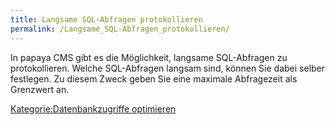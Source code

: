 ```yaml
---
title: Langsame SQL-Abfragen protokollieren
permalink: /Langsame_SQL-Abfragen_protokollieren/
---
```


In papaya CMS gibt es die Möglichkeit, langsame SQL-Abfragen zu protokollieren. Welche SQL-Abfragen langsam sind, können Sie dabei selber festlegen. Zu diesem Zweck geben Sie eine maximale Abfragezeit als Grenzwert an.

[Kategorie:Datenbankzugriffe optimieren](/Kategorie:Datenbankzugriffe_optimieren )